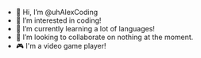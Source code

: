 - 👋 Hi, I’m @uhAlexCoding
- 👀 I’m interested in coding!
- 🌱 I’m currently learning a lot of languages!
- 💞️ I’m looking to collaborate on nothing at the moment.
- 🎮 I'm a video game player!

<!---
uhAlexCoding/uhAlexCoding is a ✨ special ✨ repository because its `README.md` (this file) appears on your GitHub profile.
You can click the Preview link to take a look at your changes.
--->
